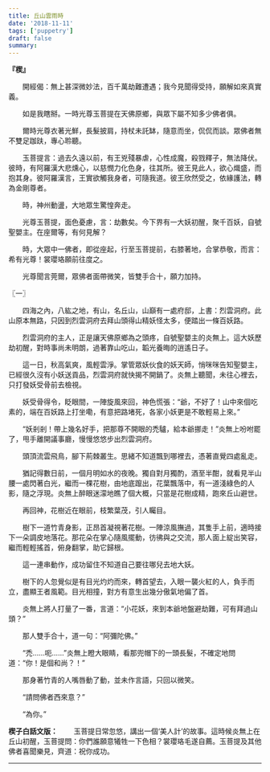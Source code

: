 ```yaml
---
title: 丘山雲雨時
date: '2018-11-11'
tags: ['puppetry']
draft: false
summary: 
---
```


**『楔』**

　　開經偈：無上甚深微妙法，百千萬劫難遭遇；我今見聞得受持，願解如來真實義。

　　如是我瞎掰。一時光尊玉菩提在天佛原鄉，與眾下屬不知多少佛者俱。

　　爾時光尊衣著光鮮，長髮披肩，持杖未託缽，隨意而坐，侃侃而談。眾佛者無不雙足跏趺，專心聆聽。

　　玉菩提言：過去久遠以前，有王兇殘暴虐，心性成魔，殺戮釋子，無法降伏。彼時，有阿羅漢大悲燻心，以慈憫力化色身，往其所。彼王見此人，欲心熾盛，而抱其身。彼阿羅漢言，王實欲觸我身者，可隨我道。彼王欣然受之，依緣護法，轉為金剛尊者。

　　時，神州動盪，大地眾生驚惶奔走。

　　光尊玉菩提，面色憂慮，言：劫數矣。今下界有一大妖初醒，聚千百妖，自號聖嬰主。在座爾等，有何見解？

　　時，大眾中一佛者，即從座起，行至玉菩提前，右膝著地，合掌恭敬，而言：希有光尊！裳瓔珞願前往度之。

　　光尊聞言莞爾，眾佛者面帶微笑，皆雙手合十，願力加持。

〖一〗

　　四海之內，八紘之地，有山，名丘山，山巔有一處府邸，上書：烈雲洞府。此山原本無路，只因到烈雲洞府去拜山頭得山精妖怪太多，便踏出一條百妖路。

　　烈雲洞府的主人，正是讓天佛原鄉為之頭疼，自號聖嬰主的炎無上。這大妖歷劫初醒，對時事尚未明朗，過著靠山吃山，韜光養晦的逍遙日子。

　　這一日，秋高氣爽，風輕雲淨。掌管眾妖伙食的妖天師，悄咪咪告知聖嬰主，已經很久沒有小妖送貢品，烈雲洞府就快揭不開鍋了。炎無上聽聞，未往心裡去，只打發妖受骨前去檢視。

　　妖受骨得令，眨眼間，一陣旋風來回，神色慌張：“爺，不好了！山中來個吃素的，端在百妖路上打坐嘞，有意把路堵死，各家小妖更是不敢輕易上來。”

　　“妖剎剎！帶上幾名好手，把那尊不開眼的禿驢，給本爺挪走！”炎無上吩咐罷了，甩手離開議事廳，慢慢悠悠步出烈雲洞府。

　　頭頂流雲飛鳥，腳下荊棘叢生。思緒不知道飄到哪裡去，憑著直覺四處亂走。

　　猶記得數日前，一個月明如水的夜晚。獨自對月獨酌，酒至半酣，就看見半山腰一處閃著白光，繼而一棵花樹，由地底躥出，花葉飄落中，有一道淺綠色的人影，隨之浮現。炎無上醉眼迷濛地瞧了個大概，只當是花樹成精，跑來丘山避世。

　　再回神，花樹近在眼前，枝繁葉茂，引人矚目。

　　樹下一道竹青身影，正昂首凝視著花樹。一陣涼風撫過，其隻手上前，適時接下一朵調皮地落花。那花朵在掌心隨風擺動，彷彿與之交流，那人面上綻出笑容，繼而輕輕搖首，俯身翻掌，助它歸根。

　　這一連串動作，成功留住不知道自己要往哪兒去地大妖。

　　樹下的人忽覺似是有目光灼灼而來，轉首望去，入眼一襲火紅的人，負手而立，盡顯王者風範。目光相撞，對方有意生出幾分傲氣地偏了首。

　　炎無上將人打量了一番，言道：“小花妖，來到本爺地盤避劫難，可有拜過山頭？”

　　那人雙手合十，道一句：“阿彌陀佛。”

　　“禿……呃……”炎無上瞪大眼睛，看那兜帽下的一頭長髮，不確定地問道：“你！是個和尚？！”

　　那身著竹青的人嘴唇動了動，並未作言語，只回以微笑。

　　“請問佛者西來意？”

　　“為你。”

**楔子白話文版：**
　　玉菩提日常忽悠，講出一個‘美人計’的故事。這時候炎無上在丘山初醒，玉菩提問：你們誰願意犧牲一下色相？裳瓔珞毛遂自薦。玉菩提及其他佛者喜聞樂見，齊道：祝你成功。

---

